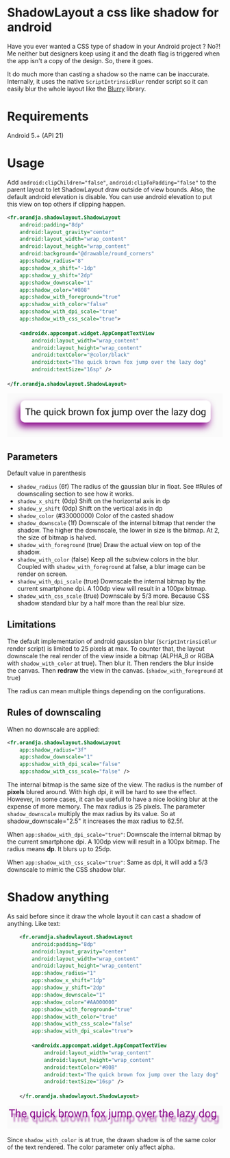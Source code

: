 # ShadowLayout a css like shadow for android

Have you ever wanted a CSS type of shadow in your Android project ? No?! Me neither but designers
keep using it and the death flag is triggered when the app isn't a copy of the design. So, there it goes.

It do much more than casting a shadow so the name can be inaccurate. Internally, it uses the native 
`ScriptIntrinsicBlur` render script so it can easily blur the whole layout like the
[Blurry](https://github.com/wasabeef/Blurry) library.

# Requirements

Android 5.+ (API 21)

# Usage

Add `android:clipChildren="false"`, `android:clipToPadding="false"` to the parent layout to let ShadowLayout draw outside of view bounds.
Also, the default android elevation is disable. You can use android elevation to put this view on top others if clipping happen.

```xml
<fr.orandja.shadowlayout.ShadowLayout
    android:padding="8dp"
    android:layout_gravity="center"
    android:layout_width="wrap_content"
    android:layout_height="wrap_content"
    android:background="@drawable/round_corners"
    app:shadow_radius="8"
    app:shadow_x_shift="-1dp"
    app:shadow_y_shift="2dp"
    app:shadow_downscale="1"
    app:shadow_color="#808"
    app:shadow_with_foreground="true"
    app:shadow_with_color="false"
    app:shadow_with_dpi_scale="true"
    app:shadow_with_css_scale="true">

    <androidx.appcompat.widget.AppCompatTextView
        android:layout_width="wrap_content"
        android:layout_height="wrap_content"
        android:textColor="@color/black"
        android:text="The quick brown fox jump over the lazy dog"
        android:textSize="16sp" />

</fr.orandja.shadowlayout.ShadowLayout>
```

![quick brown fox text view](assets/quick_fox.png)

## Parameters

Default value in parenthesis

- `shadow_radius` (6f) The radius of the gaussian blur in float. See #Rules of downscaling section to see how it works. 
- `shadow_x_shift` (0dp) Shift on the horizontal axis in dp
- `shadow_y_shift` (0dp) Shift on the vertical axis in dp
- `shadow_color` (#33000000) Color of the casted shadow
- `shadow_downscale` (1f) Downscale of the internal bitmap that render the shadow. The higher the downscale, the lower in size is the bitmap. At 2, the size of bitmap is halved. 
- `shadow_with_foreground` (true) Draw the actual view on top of the shadow.
- `shadow_with_color` (false) Keep all the subview colors in the blur. Coupled with `shadow_with_foreground` at false, a blur image can be render on screen.
- `shadow_with_dpi_scale` (true) Downscale the internal bitmap by the current smartphone dpi. A 100dp view will result in a 100px bitmap. 
- `shadow_with_css_scale` (true) Downscale by 5/3 more. Because CSS shadow standard blur by a half more than the real blur size.


## Limitations

The default implementation of android gaussian blur (`ScriptIntrinsicBlur` render script) is limited to 25 pixels at max. 
To counter that, the layout downscale the real render of the view inside a bitmap (ALPHA_8 or RGBA with `shadow_with_color` at true). 
Then blur it. Then renders the blur inside the canvas. Then **redraw** the view in the canvas. (`shadow_with_foreground` at true)

The radius can mean multiple things depending on the configurations. 

## Rules of downscaling

When no downscale are applied:
 
```xml
<fr.orandja.shadowlayout.ShadowLayout
    app:shadow_radius="3f"
    app:shadow_downscale="1"
    app:shadow_with_dpi_scale="false"
    app:shadow_with_css_scale="false" />
```

The internal bitmap is the same size of the view. The radius is the number of **pixels** blured around.
With high dpi, it will be hard to see the effect. However, in some cases, it can be usefull to have a nice looking blur at the expense of more memory.
The max radius is 25 pixels. The parameter `shadow_downscale` multiply the max radius by its value. So at shadow_downscale="2.5" it increases the max radius to 62.5f.

When `app:shadow_with_dpi_scale="true"`: Downscale the internal bitmap by the current smartphone dpi. A 100dp view will result in a 100px bitmap.
The radius means **dp**. It blurs up to 25dp.

When `app:shadow_with_css_scale="true"`: Same as dpi, it will add a 5/3 downscale to mimic the CSS shadow blur.

# Shadow anything

As said before since it draw the whole layout it can cast a shadow of anything. Like text:

```xml
    <fr.orandja.shadowlayout.ShadowLayout
        android:padding="8dp"
        android:layout_gravity="center"
        android:layout_width="wrap_content"
        android:layout_height="wrap_content"
        app:shadow_radius="1"
        app:shadow_x_shift="1dp"
        app:shadow_y_shift="2dp"
        app:shadow_downscale="1"
        app:shadow_color="#AA000000"
        app:shadow_with_foreground="true"
        app:shadow_with_color="true"
        app:shadow_with_css_scale="false"
        app:shadow_with_dpi_scale="true">

        <androidx.appcompat.widget.AppCompatTextView
            android:layout_width="wrap_content"
            android:layout_height="wrap_content"
            android:textColor="#808"
            android:text="The quick brown fox jump over the lazy dog"
            android:textSize="16sp" />

    </fr.orandja.shadowlayout.ShadowLayout>
```

![quick brown fox text view](assets/quick_fox_text.png)

Since `shadow_with_color` is at true, the drawn shadow is of the same color of the text rendered.
The color parameter only affect alpha. 
